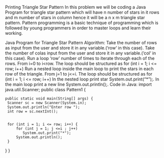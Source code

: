 Printing Triangle Star Pattern
In this problem we will be coding a Java Program for triangle star pattern which will have n number of stars in it rows and m number of stars in column hence it will be a n x m triangle star pattern. Pattern programming is a basic technique of programming which is followed by young programmers in order to master loops and learn their working.

Java Program for Triangle Star Pattern
Algorithm:
Take the number of rows as input from the user  and store it in any variable.(‘row‘ in this case).
Take the number of colas input from the user  and store it in any variable.(‘col‘ in this case).
Run a loop ‘row’ number of times to iterate through each of the rows. From i=0 to i<row. The loop should be structured as for (int i = 1; i <= row; i++)
 Run a nested loop inside the main loop to print the stars in each row of the triangle. From j=1 to j<=i. The loop should be structured as for (int i = 1; i <= row; i++)
In the nested loop print star System.out.print(“*”);.
In the main loop print a new line System.out.println();.
Code in Java:
import java.util.Scanner;
public class Pattern1 {

	public static void main(String[] args) {
     Scanner sc = new Scanner(System.in);
     System.out.println("Enter row ");
     int row = sc.nextInt();
    
     
     for (int i = 1; i <= row; i++) {
	     for (int j = 1; j <=i ; j++) 
			System.out.print("*");
	     System.out.println();
	 }
  }
}

